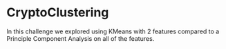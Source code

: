 # CryptoClustering
In this challenge we explored using KMeans with 2 features compared to a Principle Component Analysis on all of the features.
